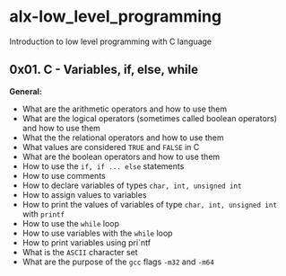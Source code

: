 # alx-low_level_programming
Introduction to low level programming with C language
## 0x01. C - Variables, if, else, while

**General:**
- What are the arithmetic operators and how to use them
- What are the logical operators (sometimes called boolean operators) and how to use them
- What the the relational operators and how to use them
- What values are considered `TRUE` and `FALSE` in C
- What are the boolean operators and how to use them
- How to use the `if, if ... else` statements
- How to use comments
- How to declare variables of types `char, int, unsigned int`
- How to assign values to variables
- How to print the values of variables of type `char, int, unsigned int` with `printf`
- How to use the `while` loop
- How to use variables with the `while` loop
- How to print variables using pri`ntf
- What is the `ASCII` character set
- What are the purpose of the `gcc` flags `-m32` and `-m64`

